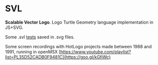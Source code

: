 SVL
===

**Scalable Vector Logo**. Logo Turtle Geometry language implementation in JS+SVG.

Some .svl [tests](https://github.com/arkanon/svl/tree/gh-pages/teste/) saved in .svg files.

Some screen recordings with HotLogo projects made between 1988 and 1991, running in openMSX [https://www.youtube.com/playlist?list=PL35D52CADB0F9481C](https://goo.gl/kGfiWc)

